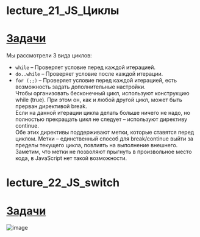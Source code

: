# lecture_21_JS_Циклы

#  [Задачи ](https://github.com/schoolteacherMP/lecture_21-22_JS_Cycles_and_Switch/blob/main/tasks.md)  
Мы рассмотрели 3 вида циклов:

- `while` – Проверяет условие перед каждой итерацией.  
- `do..while` – Проверяет условие после каждой итерации.  
- `for (;;)` – Проверяет условие перед каждой итерацией, есть возможность задать дополнительные настройки.  
Чтобы организовать бесконечный цикл, используют конструкцию while (true). При этом он, как и любой другой цикл, может быть прерван директивой break.  
Если на данной итерации цикла делать больше ничего не надо, но полностью прекращать цикл не следует – используют директиву continue.  
Обе этих директивы поддерживают метки, которые ставятся перед циклом. Метки – единственный способ для break/continue выйти за пределы текущего цикла, повлиять на выполнение внешнего.  
Заметим, что метки не позволяют прыгнуть в произвольное место кода, в JavaScript нет такой возможности.  

# lecture_22_JS_switch  

#  [Задачи ](https://github.com/schoolteacherMP/lecture_21-22_JS_Cycles_and_Switch/blob/main/tasks22.md)  

![image](https://user-images.githubusercontent.com/113675674/214244245-de23dcb6-bee7-4ff3-a138-9abe2e586838.png)  
